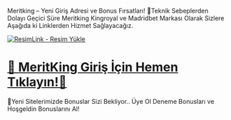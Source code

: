 Meritking – Yeni Giriş Adresi ve Bonus Fırsatları!
📢Teknik Sebeplerden Dolayı Geçici Süre Meritking Kingroyal ve Madridbet  Markası Olarak Sizlere Aşağıda ki Linklerden Hizmet Sağlayacağız.

<a href="https://resimlink.com/Iv2mkq4UdQL" title="ResimLink - Resim Yükle"><img src="https://r.resimlink.com/Iv2mkq4UdQL.jpg" title="ResimLink - Resim Yükle" alt="ResimLink - Resim Yükle"></a>

# <a href="https://heylink.me/denemeal" title="MeritKing Giriş Adresi">🔗 MeritKing Giriş İçin Hemen Tıklayın!🔗</a>

 🎁Yeni Sitelerimizde Bonuslar Sizi Bekliyor.. Üye Ol Deneme Bonusları ve Hoşgeldin Bonuslarını Al!
